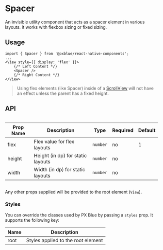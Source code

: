 # Spacer

An invisible utility component that acts as a spacer element in various layouts. It works with flexbox sizing or fixed sizing.

## Usage

```tsx
import { Spacer } from '@pxblue/react-native-components';
...
<View style={{ display: 'flex' }}>
    {/* Left Content */}
    <Spacer />
    {/* Right Content */}
</View>
```

> Using flex elements (like Spacer) inside of a [ScrollView](https://reactnative.dev/docs/scrollview) will not have an effect unless the parent has a fixed height.

## API

<div style="overflow: auto;">

| Prop Name | Description                       | Type     | Required | Default |
| --------- | --------------------------------- | -------- | -------- | ------- |
| flex      | Flex value for flex layouts       | `number` | no       | 1       |
| height    | Height (in dp) for static layouts | `number` | no       |         |
| width     | Width (in dp) for static layouts  | `number` | no       |         |

</div>

Any other props supplied will be provided to the root element (`View`).

### Styles

You can override the classes used by PX Blue by passing a `styles` prop. It supports the following key:

| Name | Description                        |
| ---- | ---------------------------------- |
| root | Styles applied to the root element |
